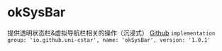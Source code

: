 # okSysBar
提供透明状态栏&虚拟导航栏相关的操作（沉浸式）
[Github](https://github.com/uni-cstar/okSysBar)
`implementation group: 'io.github.uni-cstar', name: 'okSysBar', version: '1.0.1'`